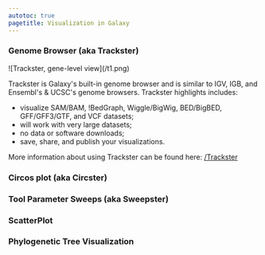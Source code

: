 ```yaml
---
autotoc: true
pagetitle: Visualization in Galaxy
---
```




### Genome Browser (aka Trackster)

<div class='right'>![Trackster, gene-level view](/t1.png)</div>

Trackster is Galaxy's built-in genome browser and is similar to IGV, IGB, and Ensembl's & UCSC's genome browsers. Trackster highlights includes:

* visualize SAM/BAM, !BedGraph, Wiggle/BigWig, BED/BigBED, GFF/GFF3/GTF, and VCF datasets;
* will work with very large datasets;
* no data or software downloads;
* save, share, and publish your visualizations.

More information about using Trackster can be found here: [/Trackster](/Trackster)


### Circos plot (aka Circster)
### Tool Parameter Sweeps (aka Sweepster)
### ScatterPlot
### Phylogenetic Tree Visualization
